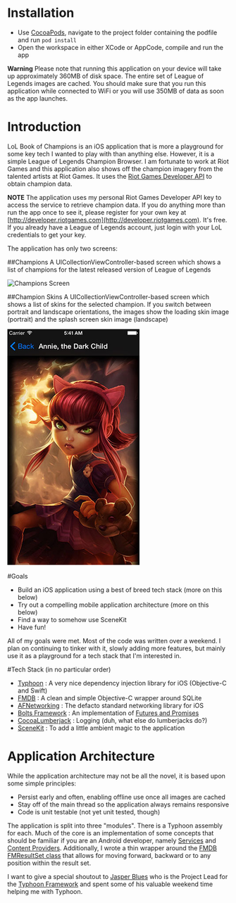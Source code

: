 # Installation
* Use [CocoaPods](http://www.cocoapods.org), navigate to the project folder containing the podfile and run `pod install`
* Open the workspace in either XCode or AppCode, compile and run the app

**Warning**
Please note that running this application on your device will take up approximately 360MB of disk space. The entire set of League of Legends images are cached. You should make sure that you run this application while connected to WiFi or you will use 350MB of data as soon as the app launches.

# Introduction
LoL Book of Champions is an iOS application that is more a playground for some key tech I wanted to play with than anything else. However, it is a simple League of Legends Champion Browser. I am fortunate to work at Riot Games and this application also shows off the champion imagery from the talented artists at Riot Games. It uses the [Riot Games Developer API](http://developer.riotgames.com) to obtain champion data.

**NOTE**
The application uses my personal Riot Games Developer API key to access the service to retrieve champion data. If you do anything more than run the app once to see it, please register for your own key at [http://developer.riotgames.com](http://developer.riotgames.com). It's free. If you already have a League of Legends account, just login with your LoL credentials to get your key.

The application has only two screens:

##Champions
A UICollectionViewController-based screen which shows a list of champions for the latest released version of League of Legends

![Champions Screen](documentation/championPage.gif)

##Champion Skins
A UICollectionViewController-based screen which shows a list of skins for the selected champion. If you switch between portrait and landscape orientations, the images show the loading skin image (portrait) and the splash screen skin image (landscape)

![Champion Skins Screen](documentation/championSkinScreenshot.jpg)

#Goals
* Build an iOS application using a best of breed tech stack (more on this below)
* Try out a compelling mobile application architecture (more on this below)
* Find a way to somehow use SceneKit
* Have fun!

All of my goals were met. Most of the code was written over a weekend. I plan on continuing to tinker with it, slowly adding more features, but mainly use it as a playground for a tech stack that I'm interested in.

#Tech Stack (in no particular order)
* [Typhoon](https://github.com/appsquickly/Typhoon) : A very nice dependency injection library for iOS (Objective-C and Swift)
* [FMDB](https://github.com/ccgus/fmdb) : A clean and simple Objective-C wrapper around SQLite
* [AFNetworking](https://github.com/AFNetworking/AFNetworking) : The defacto standard networking library for iOS
* [Bolts Framework](https://github.com/BoltsFramework/Bolts-iOS) : An implementation of [Futures and Promises](http://en.wikipedia.org/wiki/Futures_and_promises)
* [CocoaLumberjack](https://github.com/CocoaLumberjack/CocoaLumberjack) : Logging (duh, what else do lumberjacks do?)
* [SceneKit](https://developer.apple.com/library/ios/documentation/SceneKit/Reference/SceneKit_Framework/) : To add a little ambient magic to the application

# Application Architecture
While the application architecture may not be all the novel, it is based upon some simple principles:

* Persist early and often, enabling offline use once all images are cached
* Stay off of the main thread so the application always remains responsive
* Code is unit testable (not yet unit tested, though)

The application is split into three "modules". There is a Typhoon assembly for each. Much of the core is an implementation of some concepts that should be familiar if you are an Android developer, namely [Services](http://developer.android.com/guide/components/services.html) and [Content Providers](http://developer.android.com/guide/topics/providers/content-providers.html). Additionally, I wrote a thin wrapper around the [FMDB FMResultSet class](http://ccgus.github.io/fmdb/html/Classes/FMResultSet.html) that allows for moving forward, backward or to any position within the result set.

I want to give a special shoutout to [Jasper Blues](https://github.com/jasperblues) who is the Project Lead for the [Typhoon Framework](https://github.com/appsquickly/Typhoon) and spent some of his valuable weekend time helping me with Typhoon.
